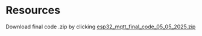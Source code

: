 # Resources
Download final code .zip by clicking [esp32_mqtt_final_code_05_05_2025.zip](https://github.com/user-attachments/files/20052924/esp32_mqtt_final_code_05_05_2025.zip)
